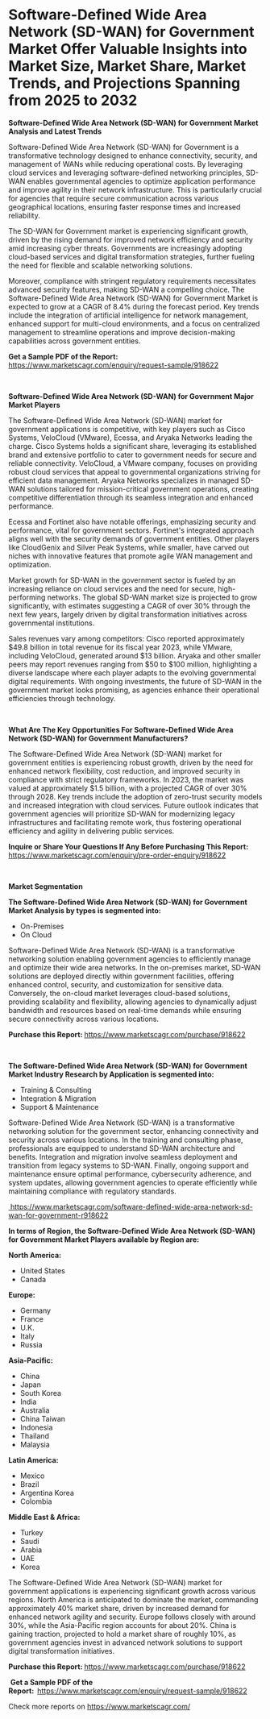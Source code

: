 <p><h1>Software-Defined Wide Area Network (SD-WAN) for Government Market Offer Valuable Insights into Market Size, Market Share, Market Trends, and Projections Spanning from 2025 to 2032</h1></p><p><strong>Software-Defined Wide Area Network (SD-WAN) for Government Market Analysis and Latest Trends</strong></p>
<p><p>Software-Defined Wide Area Network (SD-WAN) for Government is a transformative technology designed to enhance connectivity, security, and management of WANs while reducing operational costs. By leveraging cloud services and leveraging software-defined networking principles, SD-WAN enables governmental agencies to optimize application performance and improve agility in their network infrastructure. This is particularly crucial for agencies that require secure communication across various geographical locations, ensuring faster response times and increased reliability.</p><p>The SD-WAN for Government market is experiencing significant growth, driven by the rising demand for improved network efficiency and security amid increasing cyber threats. Governments are increasingly adopting cloud-based services and digital transformation strategies, further fueling the need for flexible and scalable networking solutions. </p><p>Moreover, compliance with stringent regulatory requirements necessitates advanced security features, making SD-WAN a compelling choice. The Software-Defined Wide Area Network (SD-WAN) for Government Market is expected to grow at a CAGR of 8.4% during the forecast period. Key trends include the integration of artificial intelligence for network management, enhanced support for multi-cloud environments, and a focus on centralized management to streamline operations and improve decision-making capabilities across government entities.</p></p>
<p><strong>Get a Sample PDF of the Report:&nbsp;</strong> <a href="https://www.marketscagr.com/enquiry/request-sample/918622?utm_campaign=2138&utm_medium=2&utm_source=Github&utm_content=ia&utm_term=11032025&utm_id=software-defined-wide-area-network-sd-wan-for-government">https://www.marketscagr.com/enquiry/request-sample/918622</a></p>
<p>&nbsp;</p>
<p><strong>Software-Defined Wide Area Network (SD-WAN) for Government Major Market Players</strong></p>
<p><p>The Software-Defined Wide Area Network (SD-WAN) market for government applications is competitive, with key players such as Cisco Systems, VeloCloud (VMware), Ecessa, and Aryaka Networks leading the charge. Cisco Systems holds a significant share, leveraging its established brand and extensive portfolio to cater to government needs for secure and reliable connectivity. VeloCloud, a VMware company, focuses on providing robust cloud services that appeal to governmental organizations striving for efficient data management. Aryaka Networks specializes in managed SD-WAN solutions tailored for mission-critical government operations, creating competitive differentiation through its seamless integration and enhanced performance.</p><p>Ecessa and Fortinet also have notable offerings, emphasizing security and performance, vital for government sectors. Fortinet's integrated approach aligns well with the security demands of government entities. Other players like CloudGenix and Silver Peak Systems, while smaller, have carved out niches with innovative features that promote agile WAN management and optimization.</p><p>Market growth for SD-WAN in the government sector is fueled by an increasing reliance on cloud services and the need for secure, high-performing networks. The global SD-WAN market size is projected to grow significantly, with estimates suggesting a CAGR of over 30% through the next few years, largely driven by digital transformation initiatives across governmental institutions.</p><p>Sales revenues vary among competitors: Cisco reported approximately $49.8 billion in total revenue for its fiscal year 2023, while VMware, including VeloCloud, generated around $13 billion. Aryaka and other smaller peers may report revenues ranging from $50 to $100 million, highlighting a diverse landscape where each player adapts to the evolving governmental digital requirements. With ongoing investments, the future of SD-WAN in the government market looks promising, as agencies enhance their operational efficiencies through technology.</p></p>
<p>&nbsp;</p>
<p><strong>What Are The Key Opportunities For Software-Defined Wide Area Network (SD-WAN) for Government Manufacturers?</strong></p>
<p><p>The Software-Defined Wide Area Network (SD-WAN) market for government entities is experiencing robust growth, driven by the need for enhanced network flexibility, cost reduction, and improved security in compliance with strict regulatory frameworks. In 2023, the market was valued at approximately $1.5 billion, with a projected CAGR of over 30% through 2028. Key trends include the adoption of zero-trust security models and increased integration with cloud services. Future outlook indicates that government agencies will prioritize SD-WAN for modernizing legacy infrastructures and facilitating remote work, thus fostering operational efficiency and agility in delivering public services.</p></p>
<p><strong>Inquire or Share Your Questions If Any Before Purchasing This Report:</strong> <a href="https://www.marketscagr.com/enquiry/pre-order-enquiry/918622?utm_campaign=2138&utm_medium=2&utm_source=Github&utm_content=ia&utm_term=11032025&utm_id=software-defined-wide-area-network-sd-wan-for-government">https://www.marketscagr.com/enquiry/pre-order-enquiry/918622</a></p>
<p>&nbsp;</p>
<p><strong>Market Segmentation</strong></p>
<p><strong>The Software-Defined Wide Area Network (SD-WAN) for Government Market Analysis by types is segmented into:</strong></p>
<p><ul><li>On-Premises</li><li>On Cloud</li></ul></p>
<p><p>Software-Defined Wide Area Network (SD-WAN) is a transformative networking solution enabling government agencies to efficiently manage and optimize their wide area networks. In the on-premises market, SD-WAN solutions are deployed directly within government facilities, offering enhanced control, security, and customization for sensitive data. Conversely, the on-cloud market leverages cloud-based solutions, providing scalability and flexibility, allowing agencies to dynamically adjust bandwidth and resources based on real-time demands while ensuring secure connectivity across various locations.</p></p>
<p><strong>Purchase this Report:&nbsp;</strong><a href="https://www.marketscagr.com/purchase/918622?utm_campaign=2138&utm_medium=2&utm_source=Github&utm_content=ia&utm_term=11032025&utm_id=software-defined-wide-area-network-sd-wan-for-government">https://www.marketscagr.com/purchase/918622</a></p>
<p>&nbsp;</p>
<p><strong>The Software-Defined Wide Area Network (SD-WAN) for Government Market Industry Research by Application is segmented into:</strong></p>
<p><ul><li>Training & Consulting</li><li>Integration & Migration</li><li>Support & Maintenance</li></ul></p>
<p><p>Software-Defined Wide Area Network (SD-WAN) is a transformative networking solution for the government sector, enhancing connectivity and security across various locations. In the training and consulting phase, professionals are equipped to understand SD-WAN architecture and benefits. Integration and migration involve seamless deployment and transition from legacy systems to SD-WAN. Finally, ongoing support and maintenance ensure optimal performance, cybersecurity adherence, and system updates, allowing government agencies to operate efficiently while maintaining compliance with regulatory standards.</p></p>
<p><a href="https://www.marketscagr.com/software-defined-wide-area-network-sd-wan-for-government-r918622?utm_campaign=2138&utm_medium=2&utm_source=Github&utm_content=ia&utm_term=11032025&utm_id=software-defined-wide-area-network-sd-wan-for-government">&nbsp;https://www.marketscagr.com/software-defined-wide-area-network-sd-wan-for-government-r918622</a></p>
<p><strong>In terms of Region, the Software-Defined Wide Area Network (SD-WAN) for Government Market Players available by Region are:</strong></p>
<p>
    <p> <strong> North America: </strong>
        <ul>
            <li>United States</li>
            <li>Canada</li>
        </ul>
        </p> 
    <p> <strong> Europe: </strong>
        <ul>
            <li>Germany</li>
            <li>France</li>
            <li>U.K.</li>
            <li>Italy</li>
            <li>Russia</li>
        </ul>
        </p> 
    <p> <strong> Asia-Pacific: </strong>
        <ul>
            <li>China</li>
            <li>Japan</li>
            <li>South Korea</li>
            <li>India</li>
            <li>Australia</li>
            <li>China Taiwan</li>
            <li>Indonesia</li>
            <li>Thailand</li>
            <li>Malaysia</li>
        </ul>
        </p> 
    <p> <strong> Latin America: </strong>
        <ul>
            <li>Mexico</li>
            <li>Brazil</li>
            <li>Argentina Korea</li>
            <li>Colombia</li>
        </ul>
        </p> 
    <p> <strong> Middle East & Africa: </strong>
        <ul>
            <li>Turkey</li>
            <li>Saudi</li>
            <li>Arabia</li>
            <li>UAE</li>
            <li>Korea</li>
        </ul>
    </p>
    </p>
<p><p>The Software-Defined Wide Area Network (SD-WAN) market for government applications is experiencing significant growth across various regions. North America is anticipated to dominate the market, commanding approximately 40% market share, driven by increased demand for enhanced network agility and security. Europe follows closely with around 30%, while the Asia-Pacific region accounts for about 20%. China is gaining traction, projected to hold a market share of roughly 10%, as government agencies invest in advanced network solutions to support digital transformation initiatives.</p></p>
<p><strong>Purchase this Report: </strong><a href="https://www.marketscagr.com/purchase/918622?utm_campaign=2138&utm_medium=2&utm_source=Github&utm_content=ia&utm_term=11032025&utm_id=software-defined-wide-area-network-sd-wan-for-government">https://www.marketscagr.com/purchase/918622</a></p>
<p>&nbsp;<strong>Get a Sample PDF of the Report:&nbsp;&nbsp;</strong><a href="https://www.marketscagr.com/enquiry/request-sample/918622?utm_campaign=2138&utm_medium=2&utm_source=Github&utm_content=ia&utm_term=11032025&utm_id=software-defined-wide-area-network-sd-wan-for-government">https://www.marketscagr.com/enquiry/request-sample/918622</a></p>
<p><strong></strong></p>
<p>Check more reports on <a href="https://www.marketscagr.com/?utm_campaign=2138&utm_medium=2&utm_source=Github&utm_content=ia&utm_term=11032025&utm_id=software-defined-wide-area-network-sd-wan-for-government">https://www.marketscagr.com/</a></p>